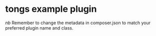 # tongs example plugin

*nb* Remember to change the metadata in composer.json to match your preferred plugin name and class.
